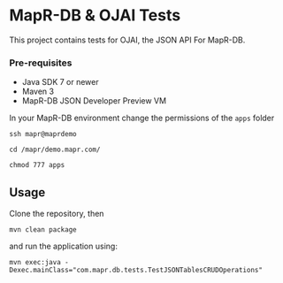 # MapR-DB & OJAI Tests

This project contains tests for OJAI, the JSON API For MapR-DB.


### Pre-requisites

* Java SDK 7 or newer
* Maven 3
* MapR-DB JSON Developer Preview VM

In your MapR-DB environment change the permissions of the `apps` folder

```
ssh mapr@maprdemo
 
cd /mapr/demo.mapr.com/

chmod 777 apps
```


## Usage

Clone the repository, then

```
mvn clean package
```

and run the application using:

```
mvn exec:java -Dexec.mainClass="com.mapr.db.tests.TestJSONTablesCRUDOperations"
```


